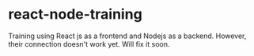 # react-node-training
Training using React js as a frontend and Nodejs as a backend. However, their connection doesn't work yet. Will fix it soon.
